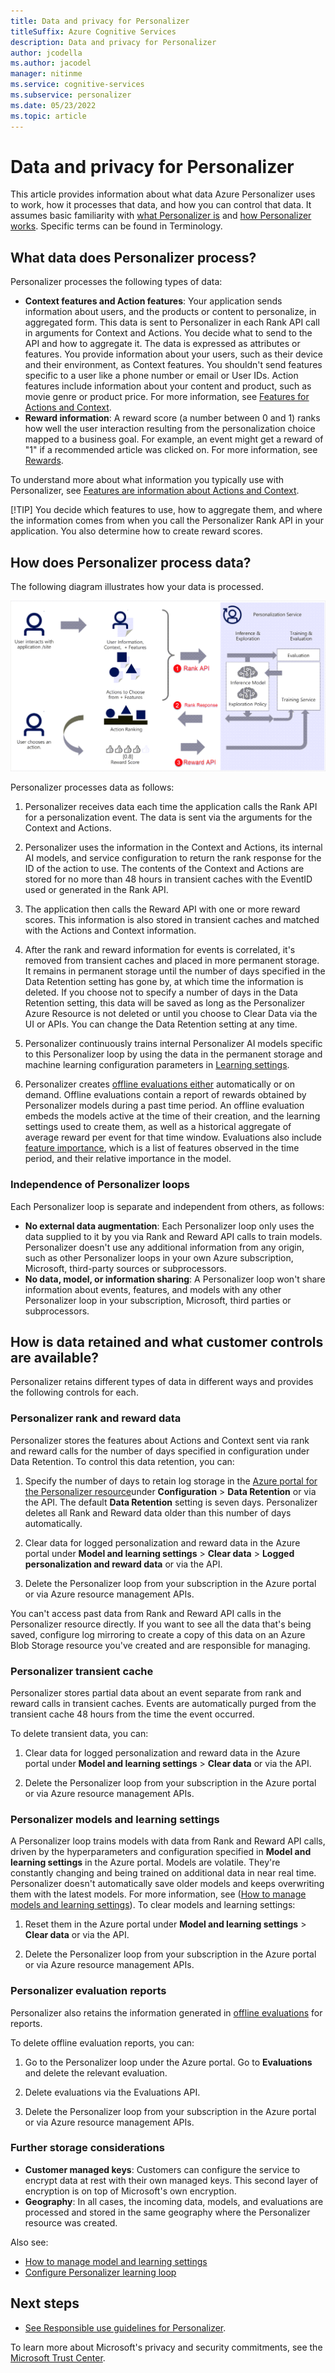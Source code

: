```yaml
---
title: Data and privacy for Personalizer
titleSuffix: Azure Cognitive Services
description: Data and privacy for Personalizer
author: jcodella
ms.author: jacodel
manager: nitinme
ms.service: cognitive-services
ms.subservice: personalizer
ms.date: 05/23/2022
ms.topic: article
---
```


# Data and privacy for Personalizer

This article provides information about what data Azure Personalizer uses to work, how it processes that data, and how you can control that data. It assumes basic familiarity with [what Personalizer is](what-is-personalizer.md) and [how Personalizer works](how-personalizer-works.md). Specific terms can be found in Terminology.


## What data does Personalizer process?

Personalizer processes the following types of data:
- **Context features and Action features**: Your application sends information about users, and the products or content to personalize, in aggregated form. This data is sent to Personalizer in each Rank API call in arguments for Context and Actions. You decide what to send to the API and how to aggregate it. The data is expressed as attributes or features. You provide information about your users, such as their device and their environment, as Context features. You shouldn't send features specific to a user like a phone number or email or User IDs. Action features include information about your content and product, such as movie genre or product price. For more information, see [Features for Actions and Context](concepts-features.md).
- **Reward information**: A reward score (a number between 0 and 1) ranks how well the user interaction resulting from the personalization choice mapped to a business goal. For example, an event might get a reward of "1" if a recommended article was clicked on. For more information, see [Rewards](concept-rewards.md).

To understand more about what information you typically use with Personalizer, see [Features are information about Actions and Context](concepts-features.md).

[!TIP] You decide which features to use, how to aggregate them, and where the information comes from when you call the Personalizer Rank API in your application. You also determine how to create reward scores.

## How does Personalizer process data?

The following diagram illustrates how your data is processed.

![Diagram that shows how Personalizer processes data.](media/how-personalizer-works/personalization-how-it-works.png)

Personalizer processes data as follows:

1. Personalizer receives data each time the application calls the Rank API for a personalization event. The data is sent via the arguments for the Context and Actions. 

2. Personalizer uses the information in the Context and Actions, its internal AI models, and service configuration to return the rank response for the ID of the action to use. The contents of the Context and Actions are stored for no more than 48 hours in transient caches with the EventID used or generated in the Rank API.
3. The application then calls the Reward API with one or more reward scores. This information is also stored in transient caches and matched with the Actions and Context information.
4. After the rank and reward information for events is correlated, it's removed from transient caches and placed in more permanent storage. It remains in permanent storage until the number of days specified in the Data Retention setting has gone by, at which time the information is deleted. If you choose not to specify a number of days in the Data Retention setting, this data will be saved as long as the Personalizer Azure Resource is not deleted or until you choose to Clear Data via the UI or APIs. You can change the Data Retention setting at any time.
5. Personalizer continuously trains internal Personalizer AI models specific to this Personalizer loop by using the data in the permanent storage and machine learning configuration parameters in [Learning settings](concept-active-learning.md).
6. Personalizer creates [offline evaluations either](concepts-offline-evaluation.md) automatically or on demand.
Offline evaluations contain a report of rewards obtained by Personalizer models during a past time period. An offline evaluation embeds the models active at the time of their creation, and the learning settings used to create them, as well as a historical aggregate of average reward per event for that time window. Evaluations also include [feature importance](how-to-feature-evaluation.md), which is a list of features observed in the time period, and their relative importance in the model.


### Independence of Personalizer loops

Each Personalizer loop is separate and independent from others, as follows:

- **No external data augmentation**: Each Personalizer loop only uses the data supplied to it by you via Rank and Reward API calls to train models. Personalizer doesn't use any additional information from any origin, such as other Personalizer loops in your own Azure subscription, Microsoft, third-party sources or subprocessors.
- **No data, model, or information sharing**: A Personalizer loop won't share information about events, features, and models with any other Personalizer loop in your subscription, Microsoft, third parties or subprocessors.


## How is data retained and what customer controls are available?

Personalizer retains different types of data in different ways and provides the following controls for each.


### Personalizer rank and reward data

Personalizer stores the features about Actions and Context sent via rank and reward calls for the number of days specified in configuration under Data Retention.
To control this data retention, you can:

1. Specify the number of days to retain log storage in the [Azure portal for the Personalizer resource](how-to-settings.md)under **Configuration** > **Data Retention** or via the API. The default **Data Retention** setting is seven days. Personalizer deletes all Rank and Reward data older than this number of days automatically. 

2. Clear data for logged personalization and reward data in the Azure portal under **Model and learning settings** > **Clear data** > **Logged personalization and reward data** or via the API. 

3. Delete the Personalizer loop from your subscription in the Azure portal or via Azure resource management APIs.

You can't access past data from Rank and Reward API calls in the Personalizer resource directly. If you want to see all the data that's being saved, configure log mirroring to create a copy of this data on an Azure Blob Storage resource you've created and are responsible for managing.


### Personalizer transient cache

Personalizer stores partial data about an event separate from rank and reward calls in transient caches. Events are automatically purged from the transient cache 48 hours from the time the event occurred.

To delete transient data, you can:

1. Clear data for logged personalization and reward data in the Azure portal under **Model and learning settings** > **Clear data** or via the API. 

2. Delete the Personalizer loop from your subscription in the Azure portal or via Azure resource management APIs.


### Personalizer models and learning settings 

A Personalizer loop trains models with data from Rank and Reward API calls, driven by the hyperparameters and configuration specified in **Model and learning settings** in the Azure portal. Models are volatile. They're constantly changing and being trained on additional data in near real time. Personalizer doesn't automatically save older models and keeps overwriting them with the latest models. For more information, see ([How to manage models and learning settings](how-to-manage-model.md)). To clear models and learning settings:

1. Reset them in the Azure portal under **Model and learning settings** > **Clear data** or via the API. 

2. Delete the Personalizer loop from your subscription in the Azure portal or via Azure resource management APIs.


### Personalizer evaluation reports

Personalizer also retains the information generated in [offline evaluations](concepts-offline-evaluation.md) for reports.

To delete offline evaluation reports, you can:

1. Go to the Personalizer loop under the Azure portal. Go to **Evaluations** and delete the relevant evaluation. 

2. Delete evaluations via the Evaluations API. 

3. Delete the Personalizer loop from your subscription in the Azure portal or via Azure resource management APIs.


### Further storage considerations 

- **Customer managed keys**: Customers can configure the service to encrypt data at rest with their own managed keys. This second layer of encryption is on top of Microsoft's own encryption.
- **Geography**: In all cases, the incoming data, models, and evaluations are processed and stored in the same geography where the Personalizer resource was created.

Also see:

- [How to manage model and learning settings](how-to-manage-model.md)
- [Configure Personalizer learning loop](how-to-settings.md)


## Next steps

- [See Responsible use guidelines for Personalizer](responsible-use-cases.md).

To learn more about Microsoft's privacy and security commitments, see the [Microsoft Trust Center](https://www.microsoft.com/trust-center).
